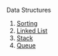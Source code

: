 Data Structures
1. [Sorting](ds/sorting/topics.md)
2. [Linked List](ds/linkedlist/topics.md)
3. [Stack](ds/stack/topics.md)
4. [Queue](ds/queue/topics.md)